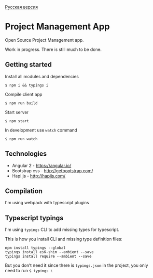 [Русская версия](https://github.com/artemdemo/pm-app/blob/master/readme-ru.md)

# Project Management App

Open Source Project Management app.

Work in progress. There is still much to be done.

## Getting started

Install all modules and dependencies

```
$ npm i && typings i
```

Compile client app

```
$ npm run build
```

Start server

```
$ npm start
```

In development use `watch` command

```
$ npm run watch
```


## Technologies

* Angular 2 - https://angular.io/
* Bootstrap css - http://getbootstrap.com/
* Hapi.js - http://hapijs.com/

## Compilation

I'm using webpack with typescript plugins


## Typescript typings

I'm using `typings` CLI to add missing types for typescript.

This is how you install CLI and missing type definition files:

```
npm install typings --global
typings install es6-shim --ambient --save
typings install require --ambient --save
```

But you don't need it since there is `typings.json` in the project, you only need to run `$ typings i`
